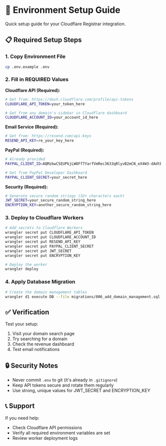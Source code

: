 # 🔧 Environment Setup Guide

Quick setup guide for your Cloudflare Registrar integration.

## 📋 **Required Setup Steps**

### **1. Copy Environment File**
```bash
cp .env.example .env
```

### **2. Fill in REQUIRED Values**

**Cloudflare API (Required):**
```bash
# Get from: https://dash.cloudflare.com/profile/api-tokens
CLOUDFLARE_API_TOKEN=your_token_here

# Get from any domain's sidebar in Cloudflare dashboard  
CLOUDFLARE_ACCOUNT_ID=your_account_id_here
```

**Email Service (Required):**
```bash
# Get from: https://resend.com/api-keys
RESEND_API_KEY=re_your_key_here
```

**PayPal (Required):**
```bash
# Already provided
PAYPAL_CLIENT_ID=AQMzbwCSEUPkjLW8Ff7YarfVmRec3633qRlyvB2mCN_eX4W3-dAdtBZ_UPkINI6WtXaJ2WwLmcIGxuaF

# Get from PayPal Developer Dashboard
PAYPAL_CLIENT_SECRET=your_secret_here
```

**Security (Required):**
```bash
# Generate secure random strings (32+ characters each)
JWT_SECRET=your_secure_random_string_here
ENCRYPTION_KEY=another_secure_random_string_here
```

### **3. Deploy to Cloudflare Workers**
```bash
# Add secrets to Cloudflare Workers
wrangler secret put CLOUDFLARE_API_TOKEN
wrangler secret put CLOUDFLARE_ACCOUNT_ID
wrangler secret put RESEND_API_KEY
wrangler secret put PAYPAL_CLIENT_SECRET
wrangler secret put JWT_SECRET
wrangler secret put ENCRYPTION_KEY

# Deploy the worker
wrangler deploy
```

### **4. Apply Database Migration**
```bash
# Create the domain management tables
wrangler d1 execute DB --file migrations/006_add_domain_management.sql
```

## ✅ **Verification**

Test your setup:
1. Visit your domain search page
2. Try searching for a domain
3. Check the revenue dashboard
4. Test email notifications

## 🔒 **Security Notes**

- Never commit `.env` to git (it's already in `.gitignore`)
- Keep API tokens secure and rotate them regularly
- Use strong, unique values for JWT_SECRET and ENCRYPTION_KEY

## 📞 **Support**

If you need help:
- Check Cloudflare API permissions
- Verify all required environment variables are set
- Review worker deployment logs